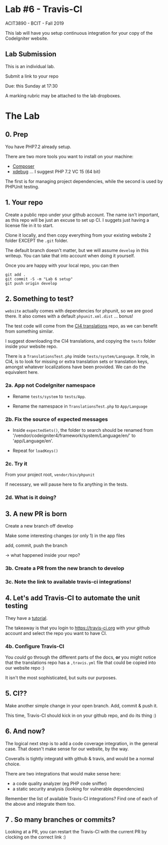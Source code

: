 # Lab #6 - Travis-CI
ACIT3890 - BCIT - Fall 2019

This lab will have you setup continuous integration for your copy
of the CodeIgniter website.

## Lab Submission

This is an individual lab.

Submit a link to your repo

Due: this Sunday at 17:30

A marking rubric may be attached to the lab dropboxes.

# The Lab

## 0. Prep

You have PHP7.2 already setup. 

There are two more tools you want to install on your machine:

- [Composer](https://getcomposer.org/doc/00-intro.md)
- [xdebug](https://xdebug.org/download) ... I suggest PHP 7.2 VC 15 (64 bit)

The first is for managing project dependencies, while the second
is used by PHPUnit testing.

## 1. Your repo

Create a public repo under your github account. The name isn't important, as this repo will be just an excuse
to set up CI. I suggets just having a license file in it to start.

Clone it locally, and then copy everything from your existing website 2 folder EXCEPT
the `.git` folder.

The default branch doesn't matter, but we will assume `develop` in this writeup.
You can take that into account when doing it yourself.

Once you are happy with your local repo, you can then
    
    git add .
    git commit -S -m "Lab 6 setup"
    git push origin develop

## 2. Something to test?

`website` actually comes with dependencies for phpunit, so we are good there.
It also comes with a default `phpunit.xml.dist` ... bonus!

The test code will come from the [CI4 translations](https://github.com/codeigniter4/translations)
repo, as we can benefit from something similar.

I suggest downloading the CI4 translations, and copying the `tests` folder inside your
website repo.

There is a `TranslationsTest.php` inside `tests/system/Language`.
It role, in CI4, is to look for missing or extra translation sets or translation keys,
amongst whatever localizations have been provided. We can do the equivalent here.

### 2a. App not CodeIgniter namespace

- Rename `tests/system` to `tests/App`.

- Rename the namespace in `TranslationsTest.php` to `App/Language`

### 2b. Fix the source of expected messages

- Inside `expectedSets()`, the folder to search should be renamed from
    '/vendor/codeigniter4/framework/system/Language/en/' to 'app/Language/en'.

- Repeat for `loadKeys()`

### 2c. Try it

From your project root, `vendor/bin/phpunit`

If necessary, we will pause here to fix anything in the tests.

### 2d. What is it doing?

## 3. A new PR is born

Create a new branch off develop

Make some interesting changes (or only 1) in the app files

add, commit, push the branch

-> what happened inside your repo?

### 3b. Create a PR from the new branch to develop

### 3c. Note the link to available travis-ci integrations!

## 4. Let's add Travis-CI to automate the unit testing

They have a [tutorial](https://docs.travis-ci.com/user/tutorial/).

The takeaway is that you login to https://travis-ci.org
with your github account and select the repo you want to
have CI.

### 4b. Configure Travis-CI

You *could* go through the different parts of the docs,
**or** you might notice that the translations repo has
a `,travis.yml` file that could be copied into our website repo :)

It isn't the most sophisticated, but suits our purposes.

## 5. CI??

Make another simple change in your open branch.
Add, commit & push it.

This time, Travis-CI should kick in on your github repo, and do its thing :)

## 6. And now?

The logical next step is to add a code coverage integration, in the general case.
That doesn't make sense for our website, by the way.

Coveralls is tightly integratd with github & travis, and would be a normal choice.

There are two integrations that would make sense here:

- a code quality analyzer (eg PHP code sniffer)
- a static security analysis (looking for vulnerable dependencies)

Remember the list of available Travis-CI integrations?
Find one of each of the above and integrate them too.

## 7 . So many branches or commits?

Looking at a PR, you can restart the Travis-CI with the current
PR by clocking on the correct link :)
